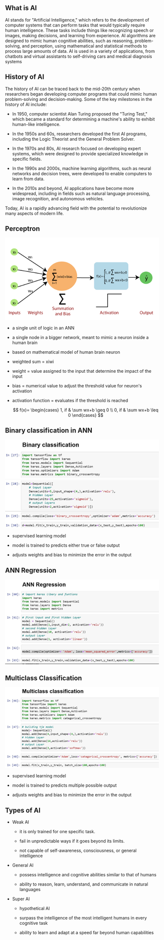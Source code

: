 ## What is AI

AI stands for "Artificial Intelligence," which refers to the development of computer systems that can perform tasks that would typically require human intelligence. These tasks include things like recognizing speech or images, making decisions, and learning from experience. AI algorithms are designed to mimic human cognitive abilities, such as reasoning, problem-solving, and perception, using mathematical and statistical methods to process large amounts of data. AI is used in a variety of applications, from chatbots and virtual assistants to self-driving cars and medical diagnosis systems

## History of AI

The history of AI can be traced back to the mid-20th century when researchers began developing computer programs that could mimic human problem-solving and decision-making. Some of the key milestones in the history of AI include:

- In 1950, computer scientist Alan Turing proposed the "Turing Test," which became a standard for determining a machine's ability to exhibit human-like intelligence.

- In the 1950s and 60s, researchers developed the first AI programs, including the Logic Theorist and the General Problem Solver.

- In the 1970s and 80s, AI research focused on developing expert systems, which were designed to provide specialized knowledge in specific fields.

- In the 1990s and 2000s, machine learning algorithms, such as neural networks and decision trees, were developed to enable computers to learn from data.

- In the 2010s and beyond, AI applications have become more widespread, including in fields such as natural language processing, image recognition, and autonomous vehicles.

Today, AI is a rapidly advancing field with the potential to revolutionize many aspects of modern life.

## Perceptron

![](src/perceptron.png)

- a single unit of logic in an ANN 

- a single node in a bigger network, meant to mimic a neuron inside a human brain

- based on mathematical  model of human brain neuron

- weighted sum = xiwi

- weight = value assigned to the input that determine the impact of the input

- bias = numerical value to adjust the threshold value for neuron's activation 

- activation function = evaluates if the threshold is reached
  
  $$
  f(x)=
\begin{cases} 
1, if & \sum wx+b \geq 0 \\ 
0, if & \sum wx+b \leq 0 
\end{cases}
  $$

## Binary classification in ANN

![](src/BC.jpg)

- supervised learning model

- model is trained to predicts either true or false output

- adjusts weights and bias to minimize the error in the output

## ANN Regression

![](src/ANN.jpg)



## Multiclass Classification

![](src/MCC.jpg)

- supervised learning model

- model is trained to predicts multiple possible output

- adjusts weights and bias to minimize the error in the output

## Types of AI

- Weak AI
  
  - it is only trained for one specific task.
  
  - fail in unpredictable ways if it goes beyond its limits.
  
  - not capable of self-awareness, consciousness, or general intelligence

- General AI
  
  - possess intelligence and cognitive abilities similar to that of humans
  
  - ability to reason, learn, understand, and communicate in natural languages

- Super AI
  
  - hypothetical AI
  
  - surpass the intelligence of the most intelligent humans in every cognitive task
  
  - ability to learn and adapt at a speed far beyond human capabilities
